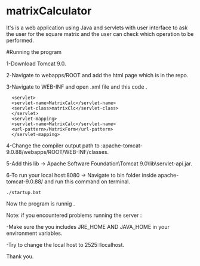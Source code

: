 # matrixCalculator
It's is a web application using Java and servlets with user interface to ask the user for the square matrix and the user can check which  operation to be performed.

#Running the program

1-Download Tomcat 9.0.  

2-Navigate to webapps/ROOT and add the html page which is in the repo.  

3-Navigate to WEB-INF and open .xml file and this code .  

```
  <servlet>
  <servlet-name>MatrixCalc</servlet-name>
  <servlet-class>matrixClc</servlet-class>
  </servlet>
  <servlet-mapping>
  <servlet-name>MatrixCalc</servlet-name>
  <url-pattern>/MatrixForm</url-pattern>
  </servlet-mapping>
 ```
4-Change the compiler output path to :apache-tomcat-9.0.88/webapps/ROOT/WEB-INF/classes.  

5-Add this lib -> Apache Software Foundation\Tomcat 9.0\lib\servlet-api.jar.  

6-To run your local host:8080  -> Navigate to bin folder inside apache-tomcat-9.0.88/ and run this command on terminal.  

```
./startup.bat
```
Now the program is runnig .  


Note:
if you encountered problems running the server :  

-Make sure the you includes JRE_HOME AND JAVA_HOME in your environment variables.  

-Try to change the local host to 2525::localhost.  


Thank you.  





